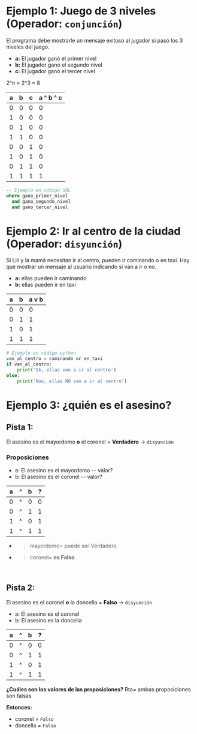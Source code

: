 # Ejemplo 1: Juego de 3 niveles (Operador: `conjunción`) 
El programa debe mostrarle un mensaje exitoso al jugador si pasó los 3 niveles del juego.
- **a:** El jugador ganó el primer nivel
- **b:** El jugador ganó el segundo nivel
- **c:** El jugador ganó el tercer nivel

2^n = 2^3 = 8

| a | b | c |  a ^ b ^ c  |
|---|---|---|-------------|
| 0 | 0 | 0 |      0      |  
| 1 | 0 | 0 |      0      |
| 0 | 1 | 0 |      0      |
| 1 | 1 | 0 |      0      |
| 0 | 0 | 1 |      0      |
| 1 | 0 | 1 |      0      |
| 0 | 1 | 1 |      0      |
| 1 | 1 | 1 |      1      |

``` sql
-- Ejemplo en código SQL
where gano_primer_nivel
  and gano_segundo_nivel
  and gano_tercer_nivel
```


# Ejemplo 2: Ir al centro de la ciudad (Operador: `disyunción`)
Si Lili y la mamá necesitan ir al centro, pueden ir caminando o en taxi. Hay que mostrar un mensaje al usuario indicando si van a ir o no.

- **a:** ellas pueden ir caminando
- **b:** ellas pueden ir en taxi

| a | b |  a v b  |
|---|---|---------|
| 0 | 0 |    0    |  
| 0 | 1 |    1    | 
| 1 | 0 |    1    | 
| 1 | 1 |    1    |

``` python
# Ejemplo en código python
van_al_centro = caminando or en_taxi
if van_al_centro:
    print('Ok, ellas van a ir al centro')
else:
    print('Nou, ellas NO van a ir al centro')
```

# Ejemplo 3: ¿quién es el asesino?

## Pista 1: 
El asesino es el mayordomo **o** el coronel = **Verdadero** -> `disyunción`

### Proposiciones
- a: El asesino es el mayordomo -- valor?
- b: El asesino es el coronel -- valor?

| a | ^ | b | ? |
|---|---|---|---|
| 0 | ^ | 0 | 0 |
| 0 | ^ | 1 | 1 |
| 1 | ^ | 0 | 1 |
| 1 | ^ | 1 | 1 |

- > mayordomo= puede ser Verdadero
- > coronel= **es Falso**


<br>

## Pista 2:
El asesino es el coronel **o** la doncella = **Falso** -> `disyunción`

- a: El asesino es el coronel
- b: El asesino es la doncella

| a | ^ | b | ? |
|---|---|---|---|
| 0 | ^ | 0 | 0 |
| 0 | ^ | 1 | 1 |
| 1 | ^ | 0 | 1 |
| 1 | ^ | 1 | 1 |

**¿Cuáles son los valores de las proposiciones?**
Rta= ambas proposiciones son falsas

**Entonces:**
- coronel = `Falso`
- doncella = `Falso`